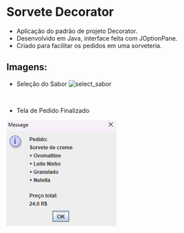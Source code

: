 # Sorvete Decorator
- Aplicação do padrão de projeto Decorator.
- Desenvolvido em Java, interface feita com JOptionPane.
- Criado para facilitar os pedidos em uma sorveteria.

## Imagens:

- Seleção do Sabor
![select_sabor](https://github.com/ana-toledo/SorveteDecorator/assets/134113181/80ceb423-1c0d-4998-9669-535ba789b741)
<br>

- Tela de Pedido Finalizado
<img src="\imgs\pedido_final.png" alt="Pedido Finalizado">
